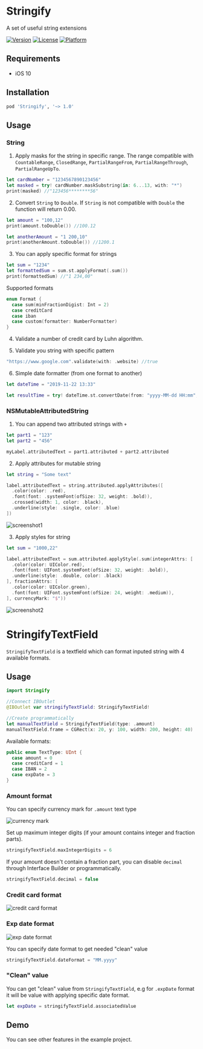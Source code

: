 # Stringify
A set of useful string extensions

[![Version](https://img.shields.io/cocoapods/v/Stringify)](https://cocoapods.org/pods/Stringify)
[![License](https://img.shields.io/cocoapods/l/Stringify)](https://raw.githubusercontent.com/NovichenkoAnton/Stringify/master/LICENSE)
[![Platform](https://img.shields.io/cocoapods/p/Stringify)](https://cocoapods.org/pods/Stringify)

## Requirements

- iOS 10

## Installation

```ruby
pod 'Stringify', '~> 1.0'
```

## Usage

### String
1. Apply masks for the string in specific range. The range compatible with `CountableRange`, `ClosedRange`, `PartialRangeFrom`, `PartialRangeThrough`, `PartialRangeUpTo`.

```swift
let cardNumber = "1234567890123456"
let masked = try! cardNumber.maskSubstring(in: 6...13, with: "*")
print(masked) //"123456********56"
```

2. Convert `String` to `Double`. If `String` is not compatible with `Double` the function will return 0.00.

``` swift
let amount = "100,12"
print(amount.toDouble()) //100.12

let anotherAmount = "1 200,10"
print(anotherAmount.toDouble()) //1200.1 
``` 

3. You can apply specific format for strings
```swift
let sum = "1234"
let formattedSum = sum.st.applyFormat(.sum())
print(formattedSum) //"1 234,00"
```

Supported formats
```swift
enum Format {
  case sum(minFractionDigist: Int = 2)
  case creditCard
  case iban
  case custom(formatter: NumberFormatter)
}
```

4. Validate a number of credit card by Luhn algorithm.

5. Validate you string with specific pattern

```swift
"https://www.google.com".validate(with: .website) //true
```

6. Simple date formatter (from one format to another)

```swift
let dateTime = "2019-11-22 13:33"

let resultTime = try! dateTime.st.convertDate(from: "yyyy-MM-dd HH:mm", to: "h:mm") //"1:33"
```

### NSMutableAttributedString
1. You can append two attributed strings with `+`

```swift
let part1 = "123"
let part2 = "456"

myLabel.attributedText = part1.attributed + part2.attributed
```

2. Apply attributes for mutable string

```swift
let string = "Some text"

label.attributedText = string.attributed.applyAttributes([
  .color(color: .red),
  .font(font: .systemFont(ofSize: 32, weight: .bold)),
  .crossed(width: 1, color: .black),
  .underline(style: .single, color: .blue)
])
```

![screenshot1](https://user-images.githubusercontent.com/8337067/77320216-38a66a00-6d21-11ea-8d1c-1ca8bf0bb9a7.png)

3. Apply styles for string

```swift
let sum = "1000,22"

label.attributedText = sum.attributed.applyStyle(.sum(integerAttrs: [
  .color(color: UIColor.red),
  .font(font: UIFont.systemFont(ofSize: 32, weight: .bold)),
  .underline(style: .double, color: .black)
], fractionAttrs: [
  .color(color: UIColor.green),
  .font(font: UIFont.systemFont(ofSize: 24, weight: .medium)),
], currencyMark: "$"))
```

![screenshot2](https://user-images.githubusercontent.com/8337067/77320368-7dca9c00-6d21-11ea-81fe-3e9162955fa2.png)


# StringifyTextField

`StringifyTextField` is a textfield which can format inputed string with 4 available formats.

## Usage

```swift
import Stringify

//Connect IBOutlet
@IBOutlet var stringifyTextField: StringifyTextField!

//Create programmatically
let manualTextField = StringifyTextField(type: .amount)
manualTextField.frame = CGRect(x: 20, y: 100, width: 200, height: 40)
```

Available formats:
```swift
public enum TextType: UInt {
  case amount = 0
  case creditCard = 1
  case IBAN = 2
  case expDate = 3
}
```

### Amount format

You can specify currency mark for `.amount` text type

![currency mark](https://user-images.githubusercontent.com/8337067/77302043-bc505e80-6d01-11ea-95c0-1e3af86a8cc0.gif)

Set up maximum integer digits (if your amount contains integer and fraction parts).

```swift
stringifyTextField.maxIntegerDigits = 6
```

If your amount doesn't contain a fraction part, you can disable `decimal` through Interface Builder or programmatically.

```swift
stringifyTextField.decimal = false
```

### Credit card format

![credit card format](https://user-images.githubusercontent.com/8337067/77302097-d7bb6980-6d01-11ea-87ef-6c64f2f75abe.gif)

### Exp date format

![exp date format](https://user-images.githubusercontent.com/8337067/77651967-9a174480-6f7e-11ea-947c-de74b8a40804.gif)

You can specify date format to get needed "clean" value

```swift
stringifyTextField.dateFormat = "MM.yyyy"
```

### "Clean" value

You can get "clean" value from `StringifyTextField`, e.g for `.expDate` format it will be value with applying specific date format.

```swift
let expDate = stringifyTextField.associatedValue
```

## Demo
You can see other features in the example project.
